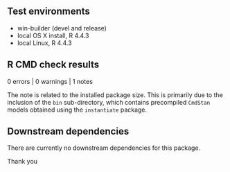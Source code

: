 ## Test environments
* win-builder (devel and release)
* local OS X install, R 4.4.3
* local Linux, R 4.4.3

## R CMD check results
0 errors | 0 warnings | 1 notes

The note is related to the installed package size. This is primarily due to the inclusion of the `bin` sub-directory, which contains precompiled `CmdStan` models obtained using the `instantiate` package.

## Downstream dependencies
There are currently no downstream dependencies for this package.


Thank you

